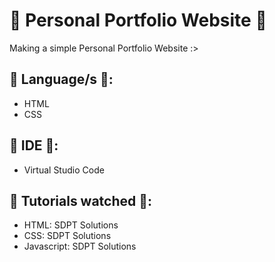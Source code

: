 # 🌱 Personal Portfolio Website 🌱
Making a simple Personal Portfolio Website :>

## 🌱 Language/s 🌱:
* HTML
* CSS

## 🌱 IDE 🌱: 
* Virtual Studio Code

## 🌱 Tutorials watched 🌱: 
* HTML: SDPT Solutions
* CSS: SDPT Solutions
* Javascript: SDPT Solutions
